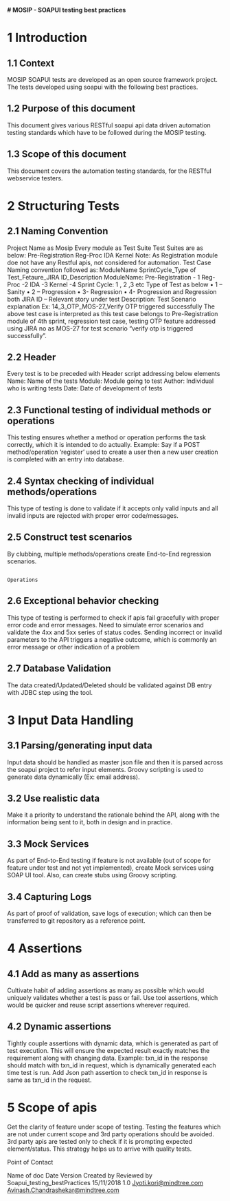 **# **MOSIP - SOAPUI testing best practices****
# 1 Introduction
## 1.1 Context
MOSIP SOAPUI tests are developed as an open source framework project. The tests developed using soapui with the following best practices.

## 1.2 Purpose of this document
This document gives various RESTful soapui api data driven automation testing standards which have to be followed during the MOSIP testing.
## 1.3 Scope of this document
This document covers the automation testing standards, for the RESTful webservice testers.

# 2 Structuring Tests
## 2.1 Naming Convention
Project Name as Mosip
Every module as Test Suite
Test Suites are as below:
    Pre-Registration 
    Reg-Proc
    IDA
    Kernel
Note: As Registration module doe not have any Restful apis, not considered for automation.
Test Case
Naming convention followed as:
ModuleName SprintCycle_Type of Test_Fetaure_JIRA ID_Description
ModuleName:
Pre-Registration - 1
Reg-Proc -2
IDA -3
Kernel -4
Sprint Cycle: 1 , 2 ,3 etc
Type of Test as below
•	1 – Sanity
•	2 – Progression
•	3- Regression
•	4- Progression and Regression both
JIRA ID – Relevant story under test
Description: Test Scenario explanation
Ex: 14_3_OTP_MOS-27_Verify OTP triggered successfully
The above test case is interpreted as this test case belongs to Pre-Registration module of  4th sprint, regression test case, testing OTP feature addressed using JIRA no as MOS-27 for test scenario “verify otp is triggered successfully”.

## 2.2 Header
Every test is to be preceded with Header script addressing below elements
Name: Name of the tests
Module: Module going to test
Author: Individual who is writing tests
Date: Date of development of tests

## 2.3 Functional testing of individual methods or operations
This testing ensures whether a method or operation performs the task correctly, which it is intended to do actually.
Example: Say if a POST method/operation ‘register’ used to create a user then a new user creation is completed with an entry into database.

## 2.4 Syntax checking of individual methods/operations
This type of testing is done to validate if it accepts only valid inputs and all invalid inputs are rejected with proper error code/messages.

## 2.5 Construct test scenarios
By clubbing, multiple methods/operations create End-to-End regression scenarios.




																																																						Operations
										
## 2.6 Exceptional behavior checking	
This type of testing is performed to check if apis fail gracefully with proper error code and error messages. Need to simulate error scenarios and validate the 4xx and 5xx series of status codes.	
Sending incorrect or invalid parameters to the API triggers a negative outcome, which is commonly an error message or other indication of a problem

## 2.7 Database Validation
The data created/Updated/Deleted should be validated against DB entry with JDBC step using the tool.

# 3 Input Data Handling
## 3.1 Parsing/generating input data 
Input data should be handled as master json file and then it is parsed across the soapui project to refer input elements.
Groovy scripting is used to generate data dynamically (Ex: email address).

## 3.2 Use realistic data 
Make it a priority to understand the rationale behind the API, along with the information being sent to it, both in design and in practice.

## 3.3 Mock Services
As part of End-to-End testing if feature is not available (out of scope for feature under test and not yet implemented), create Mock services using SOAP UI tool. Also, can create stubs using Groovy scripting.

## 3.4 Capturing Logs
As part of proof of validation, save logs of execution; which can then be transferred to git repository as a reference point.

# 4 Assertions
## 4.1 Add as many as assertions	
Cultivate habit of adding assertions as many as possible which would uniquely validates whether a test is pass or fail. Use tool assertions, which would be quicker and reuse script assertions wherever required.

## 4.2 Dynamic assertions
Tightly couple assertions with dynamic data, which is generated as part of test execution. This will ensure the expected result exactly matches the requirement along with changing data.
Example: txn_id in the response should match with txn_id in request, which is dynamically generated each time test is run. Add Json path assertion to check txn_id in response is same as txn_id in the request.

# 5 Scope of apis
Get the clarity of feature under scope of testing. Testing the features which are not under current scope and 3rd party operations should be avoided.  3rd party apis are tested only to check if it is prompting expected element/status. This strategy helps us to arrive with quality tests. 




Point of Contact

Name of doc	Date	Version	Created by	Reviewed by
Soapui_testing_bestPractices	15/11/2018	1.0	Jyoti.kori@mindtree.com	Avinash.Chandrashekar@mindtree.com




